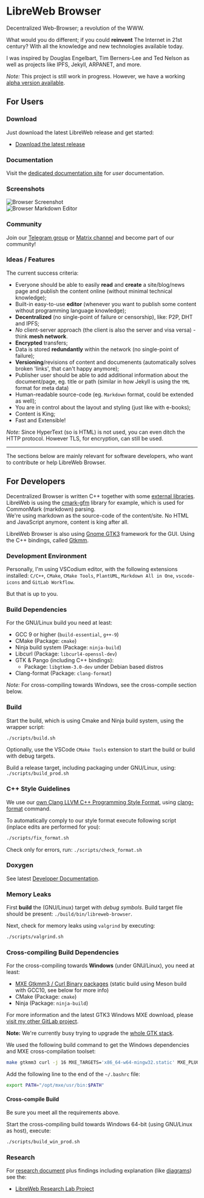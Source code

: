 # LibreWeb Browser

<!-- Add badge: ![Matrix](https://img.shields.io/matrix/libreweb:matrix.melroy.org) -->

Decentralized Web-Browser; a revolution of the WWW.

What would you do different; if you could **reinvent** The Internet in 21st century? With all the knowledge and new technologies available today.

I was inspired by Douglas Engelbart, Tim Berners-Lee and Ted Nelson as well as projects like IPFS, Jekyll, ARPANET, and more.

*Note:* This project is still work in progress. However, we have a working [alpha version available](https://gitlab.melroy.org/libreweb/browser/-/releases).

## For Users

### Download

Just download the latest LibreWeb release and get started:

* [Download the latest release](https://gitlab.melroy.org/libreweb/browser/-/releases)

### Documentation

Visit the [dedicated documentation site](https://docs.libreweb.org) for *user* documentation.

### Screenshots

![Browser Screenshot](./misc/browser_screenshot.png)  
![Browser Markdown Editor](./misc/browser_screenshot_2.png)

### Community

Join our [Telegram group](https://t.me/libreweb) or [Matrix channel](https://matrix.to/#/#libreweb:melroy.org?via=melroy.org) and become part of our community!

### Ideas / Features

The current success criteria:

* Everyone should be able to easily **read** and **create** a site/blog/news page and publish the content online (without minimal technical knowledge);
* Built-in easy-to-use **editor** (whenever you want to publish some content without programming language knowledge);
* **Decentralized** (no single-point of failure or censorship), like: P2P, DHT and IPFS;
* *No* client-server approach (the client is also the server and visa versa) - think **mesh network**.
* **Encrypted** transfers;
* Data is stored **redundantly** within the network (no single-point of failure);
* **Versioning**/revisions of content and documenents (automatically solves broken 'links', that can't happy anymore);
* Publisher user should be able to add additional information about the document/page, eg. title or path (similar in how Jekyll is using the `YML` format for meta data)
* Human-readable source-code (eg. `Markdown` format, could be extended as well);
* You are in control about the layout and styling (just like with e-books);
* Content is King;
* Fast and Extensible!

*Note:* Since HyperText (so is HTML) is not used, you can even ditch the HTTP protocol. However TLS, for encryption, can still be used.

---

The sections below are mainly relevant for software developers, who want to contribute or help LibreWeb Browser.

## For Developers

Decentralized Browser is written C++ together with some [external libraries](/lib). LibreWeb is using the [cmark-gfm](https://github.com/github/cmark-gfm) library for example, which is used for CommonMark (markdown) parsing.  
We're using markdown as the source-code of the content/site. No HTML and JavaScript anymore, content is king after all.

LibreWeb Browser is also using [Gnome GTK3](https://developer.gnome.org/gtk3/stable/) framework for the GUI. Using the C++ bindings, called [Gtkmm](https://gtkmm.org/en/).

### Development Environment

Personally, I'm using VSCodium editor, with the following extensions installed: `C/C++`, `CMake`, `CMake Tools`, `PlantUML`, `Markdown All in One`, `vscode-icons` and `GitLab Workflow`.

But that is up to you.

### Build Dependencies

For the GNU/Linux build you need at least:

* GCC 9 or higher (`build-essential`, `g++-9`)
* CMake (Package: `cmake`)
* Ninja build system (Package: `ninja-build`)
* Libcurl (Package: `libcurl4-openssl-dev`)
* GTK & Pango (including C++ bindings):
  * Package: `libgtkmm-3.0-dev` under Debian based distros
* Clang-format (Package: `clang-format`)

*Note:* For cross-compiling towards Windows, see the cross-compile section below.

### Build

Start the build, which is using Cmake and Ninja build system, using the wrapper script:

```sh
./scripts/build.sh
```

Optionally, use the VSCode `CMake Tools` extension to start the build or build with debug targets.


Build a release target, including packaging under GNU/Linux, using: `./scripts/build_prod.sh`

### C++ Style Guidelines

We use our [own Clang LLVM C++ Programming Style Format](.clang-format), using [clang-format](https://clang.llvm.org/docs/ClangFormat.html) command.

To automatically comply to our style format execute following script (inplace edits are performed for you):

```sh
./scripts/fix_format.sh
```

Check only for errors, run: `./scripts/check_format.sh`

### Doxygen

See latest [Developer Documentation](https://gitlab.melroy.org/libreweb/browser/-/jobs/artifacts/master/file/build/docs/html/index.html?job=doxygen).

### Memory Leaks

First **build** the (GNU/Linux) target with *debug symbols*. Build target file should be present: `./build/bin/libreweb-browser`.

Next, check for memory leaks using `valgrind` by executing:

```sh
./scripts/valgrind.sh
```

### Cross-compiling Build Dependencies

For the cross-compiling towards **Windows** (under GNU/Linux), you need at least:

* [MXE Gtkmm3 / Curl Binary packages](mxe.cc) (static build using Meson build with GCC10, see below for more info)
* CMake (Package: `cmake`)
* Ninja (Package: `ninja-build`)

For more information and the latest GTK3 Windows MXE download, please [visit my other GitLab project](https://gitlab.melroy.org/melroy/gtk-3-bundle-for-windows).

**Note:** We're currently busy trying to upgrade the [whole GTK stack](https://github.com/danger89/mxe/tree/update_gtk).

We used the following build command to get the Windows dependencies and MXE cross-compilation toolset:

```sh
make gtkmm3 curl -j 16 MXE_TARGETS='x86_64-w64-mingw32.static' MXE_PLUGIN_DIRS='plugins/gcc10'
```

Add the following line to the end of the `~/.bashrc` file:

```bash
export PATH="/opt/mxe/usr/bin:$PATH"
```

#### Cross-compile Build

Be sure you meet all the requirements above. 

Start the cross-compiling build towards Windows 64-bit (using GNU/Linux as host), execute:

```sh
./scripts/build_win_prod.sh
```

### Research

For [research document](https://gitlab.melroy.org/libreweb/research_lab/-/blob/master/research.md) plus findings including explanation (like [diagrams](https://gitlab.melroy.org/libreweb/research_lab/-/blob/master/diagrams.md)) see the:

* [LibreWeb Research Lab Project](https://gitlab.melroy.org/libreweb/research_lab/-/tree/master)
